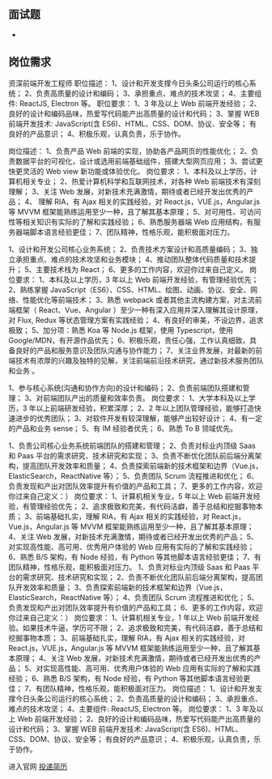 ## 面试题

-   [](https://blog.csdn.net/qq_25073545/article/details/82813409)

## 岗位需求

资深前端开发工程师
职位描述：
1、设计和开发支撑今日头条公司运行的核心系统；
2、负责高质量的设计和编码；
3、承担重点、难点的技术攻坚；
4、主要组件: ReactJS, Electron 等。
职位要求：
1、3 年及以上 Web 前端开发经验；
2、良好的设计和编码品味，热爱写代码能产出高质量的设计和代码；
3、掌握 WEB 前端开发技术: JavaScript(含 ES6)、HTML、CSS、DOM、协议、安全等；
有良好的产品意识；
4、积极乐观，认真负责，乐于协作。

岗位描述：
1、负责产品 Web 前端的实现，协助各产品网页的性能优化；
2、负责数据平台的可视化，设计或选用前端基础组件，搭建大型网页应用；
3、尝试更快更灵活的 Web view 新功能或体验优化。
岗位要求：
1、本科及以上学历，计算机相关专业；
2、热爱计算机科学和互联网技术，对各种 Web 前端技术有深刻理解；
3、关注 Web 发展，对新技术充满激情，期待或者已经开发出优秀的产品；
4、 理解 RIA，有 Ajax 相关的实践经验，对 React.js，VUE.js，Angular.js 等 MVVM 框架能熟练运用至少一种，且了解其基本原理；
5、对可用性、可访问性等相关知识有实际的了解和实践经验；
6、熟悉服务器端 Web 应用结构，有服务器端脚本语言经验更佳；
7、团队精神，性格乐观，能积极面对压力。

1、设计和开发公司核心业务系统；
2、负责技术方案设计和高质量编码；
3、独立承担重点、难点的技术攻坚和业务模块；
4、推动团队整体代码质量和技术提升；
5、主要技术栈为 React；
6、更多的工作内容，欢迎你过来自己定义。
岗位要求：
1、本科及以上学历，3 年以上 Web 前端开发经验，有管理经验优先；
2、熟练掌握 JavaScript（ES6）、CSS、HTML、绘图、动画、协议、安全、网络、性能优化等前端技术；
3、熟悉 webpack 或者其他主流构建方案，对主流前端框架（ React、Vue、Angular ）至少一种有深入应用并深入理解其设计原理，对 Flux, Redux 等状态管理方案有实践经验；
4、有良好的审美，不设边界，追求极致；
5、加分项：熟悉 Koa 等 Node.js 框架，使用 Typescript，使用 Google/MDN，有开源作品优先；
6、积极乐观，责任心强，工作认真细致，具备良好的产品和服务意识及团队沟通与协作能力；
7、关注业界发展，对最新的前端技术有浓厚的兴趣及独特的见解，关注前端前沿技术研究，通过新技术服务团队和业务 。

1、参与核心系统(沟通和协作方向)的设计和编码；
2、负责前端团队搭建和管理；
3、对前端团队产出的质量和效率负责。
岗位要求：
1、大学本科及以上学历，3 年以上前端研发经验，积累深厚；
2、2 年以上团队管理经验，能够打造快速进步的优秀团队；
3、对软件开发有较深理解，能够产出较好设计；
4、有一定的产品和业务 sense；
5、有 IM 经验者优先；
6、熟悉 To B 领域优先。

1、负责公司核心业务系统前端团队的搭建和管理；
2、负责对标业内顶级 Saas 和 Paas 平台的需求研究、技术研究和实现；
3、负责不断优化团队前后端分离架构，提高团队开发效率和质量；
4、负责探索前端新的技术框架和边界（Vue.js，ElasticSearch，ReactNative 等）；
5、负责团队 Scrum 流程推进和优化；
6、负责发现和产出对团队效率提升有价值的产品和工具；
7、更多的工作内容，欢迎你过来自己定义：）
岗位要求：
1、计算机相关专业，5 年以上 Web 前端开发经验，有管理经验优先；
2、追求极致和完美，有代码洁癖，善于总结和挖掘事物本质；
3、前端基础扎实，理解 RIA，有 Ajax 相关的实践经验，对 React.js，Vue.js，Angular.js 等 MVVM 框架能熟练运用至少一种，且了解其基本原理；
4、关注 Web 发展，对新技术充满激情，期待或者已经开发出优秀的产品；
5、对实现高性能、高可用、优秀用户体验的 Web 应用有实际的了解和实践经验；
6、熟悉 B/S 架构，有 Node 经验，有 Python 等其他脚本语言经验更佳；
7、有团队精神，性格乐观，能积极面对压力。
1、负责对标业内顶级 Saas 和 Paas 平台的需求研究、技术研究和实现；
2、负责不断优化团队前后端分离架构，提高团队开发效率和质量；
3、负责探索前端新的技术框架和边界（Vue.js，ElasticSearch，ReactNative 等）；
4、负责团队 Scrum 流程推进和优化；
5、负责发现和产出对团队效率提升有价值的产品和工具；
6、更多的工作内容，欢迎你过来自己定义：）
岗位要求：
1、计算机相关专业，1 年以上 Web 前端开发经验。如果技术牛逼，学历可不限；
2、追求极致和完美，有代码洁癖，善于总结和挖掘事物本质；
3、前端基础扎实，理解 RIA，有 Ajax 相关的实践经验，对 React.js，VUE.js，Angular.js 等 MVVM 框架能熟练运用至少一种，且了解其基本原理；
4、关注 Web 发展，对新技术充满激情，期待或者已经开发出优秀的产品；
5、对实现高性能、高可用、优秀用户体验的 Web 应用有实际的了解和实践经验；
6、熟悉 B/S 架构，有 Node 经验，有 Python 等其他脚本语言经验更佳；
7、有团队精神，性格乐观，能积极面对压力。
岗位描述：
1、设计和开发支撑今日头条公司运行的核心系统；
2、负责高质量的设计和编码；
3、承担重点、难点的技术攻坚；
4、主要组件: ReactJS, Electron 等。
岗位要求：
1、3 年及以上 Web 前端开发经验；
2、良好的设计和编码品味，热爱写代码能产出高质量的设计和代码；
3、掌握 WEB 前端开发技术: JavaScript(含 ES6)、HTML、CSS、DOM、协议、安全等；
有良好的产品意识；
4、积极乐观，认真负责，乐于协作。

进入官网 [投递简历](https://job.bytedance.com/society?summary=&city=154&q1=%E5%89%8D%E7%AB%AF&position_type=)
